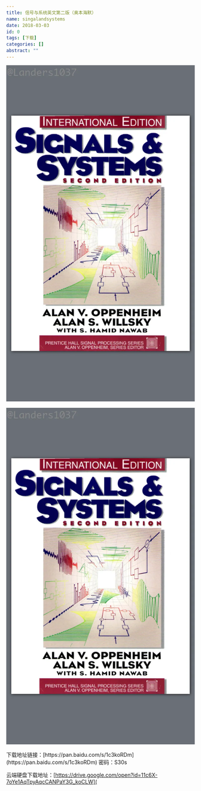 ```yaml
---
title: 信号与系统英文第二版（奥本海默）
name: singalandsystems
date: 2018-03-03
id: 0
tags: [下载]
categories: []
abstract: ""
---
```

![](/images/signal.webp)


<!--more-->


![](/images/signal.webp)

<!--more-->下载地址链接：[https://pan.baidu.com/s/1c3koRDm](https://pan.baidu.com/s/1c3koRDm) 密码：S30s

 云端硬盘下载地址：[https://drive.google.com/open?id=11c6X-7oYe1AqTpyAqcCANPaY3G_koCLW](

